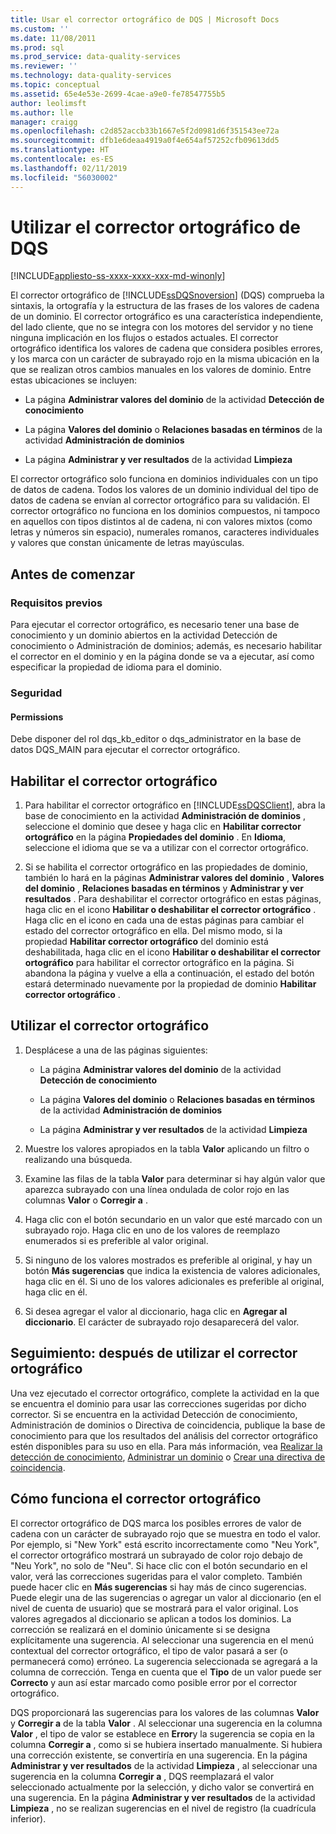 ```yaml
---
title: Usar el corrector ortográfico de DQS | Microsoft Docs
ms.custom: ''
ms.date: 11/08/2011
ms.prod: sql
ms.prod_service: data-quality-services
ms.reviewer: ''
ms.technology: data-quality-services
ms.topic: conceptual
ms.assetid: 65e4e53e-2699-4cae-a9e0-fe78547755b5
author: leolimsft
ms.author: lle
manager: craigg
ms.openlocfilehash: c2d852accb33b1667e5f2d0981d6f351543ee72a
ms.sourcegitcommit: dfb1e6deaa4919a0f4e654af57252cfb09613dd5
ms.translationtype: HT
ms.contentlocale: es-ES
ms.lasthandoff: 02/11/2019
ms.locfileid: "56030002"
---
```

# <a name="use-the-dqs-speller"></a>Utilizar el corrector ortográfico de DQS

[!INCLUDE[appliesto-ss-xxxx-xxxx-xxx-md-winonly](../includes/appliesto-ss-xxxx-xxxx-xxx-md-winonly.md)]

  El corrector ortográfico de [!INCLUDE[ssDQSnoversion](../includes/ssdqsnoversion-md.md)] (DQS) comprueba la sintaxis, la ortografía y la estructura de las frases de los valores de cadena de un dominio. El corrector ortográfico es una característica independiente, del lado cliente, que no se integra con los motores del servidor y no tiene ninguna implicación en los flujos o estados actuales. El corrector ortográfico identifica los valores de cadena que considera posibles errores, y los marca con un carácter de subrayado rojo en la misma ubicación en la que se realizan otros cambios manuales en los valores de dominio. Entre estas ubicaciones se incluyen:  
  
-   La página **Administrar valores del dominio** de la actividad **Detección de conocimiento**  
  
-   La página **Valores del dominio** o **Relaciones basadas en términos** de la actividad **Administración de dominios**  
  
-   La página **Administrar y ver resultados** de la actividad **Limpieza**  
  
 El corrector ortográfico solo funciona en dominios individuales con un tipo de datos de cadena. Todos los valores de un dominio individual del tipo de datos de cadena se envían al corrector ortográfico para su validación. El corrector ortográfico no funciona en los dominios compuestos, ni tampoco en aquellos con tipos distintos al de cadena, ni con valores mixtos (como letras y números sin espacio), numerales romanos, caracteres individuales y valores que constan únicamente de letras mayúsculas.  
  
##  <a name="BeforeYouBegin"></a> Antes de comenzar  
  
###  <a name="Prerequisites"></a> Requisitos previos  
 Para ejecutar el corrector ortográfico, es necesario tener una base de conocimiento y un dominio abiertos en la actividad Detección de conocimiento o Administración de dominios; además, es necesario habilitar el corrector en el dominio y en la página donde se va a ejecutar, así como especificar la propiedad de idioma para el dominio.  
  
###  <a name="Security"></a> Seguridad  
  
####  <a name="Permissions"></a> Permissions  
 Debe disponer del rol dqs_kb_editor o dqs_administrator en la base de datos DQS_MAIN para ejecutar el corrector ortográfico.  
  
##  <a name="Enable"></a> Habilitar el corrector ortográfico  
  
1.  Para habilitar el corrector ortográfico en [!INCLUDE[ssDQSClient](../includes/ssdqsclient-md.md)], abra la base de conocimiento en la actividad **Administración de dominios** , seleccione el dominio que desee y haga clic en **Habilitar corrector ortográfico** en la página **Propiedades del dominio** . En **Idioma**, seleccione el idioma que se va a utilizar con el corrector ortográfico.  
  
2.  Si se habilita el corrector ortográfico en las propiedades de dominio, también lo hará en la páginas **Administrar valores del dominio** , **Valores del dominio** , **Relaciones basadas en términos** y **Administrar y ver resultados** . Para deshabilitar el corrector ortográfico en estas páginas, haga clic en el icono **Habilitar o deshabilitar el corrector ortográfico** . Haga clic en el icono en cada una de estas páginas para cambiar el estado del corrector ortográfico en ella. Del mismo modo, si la propiedad **Habilitar corrector ortográfico** del dominio está deshabilitada, haga clic en el icono **Habilitar o deshabilitar el corrector ortográfico** para habilitar el corrector ortográfico en la página. Si abandona la página y vuelve a ella a continuación, el estado del botón estará determinado nuevamente por la propiedad de dominio **Habilitar corrector ortográfico** .  
  
##  <a name="Use"></a> Utilizar el corrector ortográfico  
  
1.  Desplácese a una de las páginas siguientes:  
  
    -   La página **Administrar valores del dominio** de la actividad **Detección de conocimiento**  
  
    -   La página **Valores del dominio** o **Relaciones basadas en términos** de la actividad **Administración de dominios**  
  
    -   La página **Administrar y ver resultados** de la actividad **Limpieza**  
  
2.  Muestre los valores apropiados en la tabla **Valor** aplicando un filtro o realizando una búsqueda.  
  
3.  Examine las filas de la tabla **Valor** para determinar si hay algún valor que aparezca subrayado con una línea ondulada de color rojo en las columnas **Valor** o **Corregir a** .  
  
4.  Haga clic con el botón secundario en un valor que esté marcado con un subrayado rojo. Haga clic en uno de los valores de reemplazo enumerados si es preferible al valor original.  
  
5.  Si ninguno de los valores mostrados es preferible al original, y hay un botón **Más sugerencias** que indica la existencia de valores adicionales, haga clic en él. Si uno de los valores adicionales es preferible al original, haga clic en él.  
  
6.  Si desea agregar el valor al diccionario, haga clic en **Agregar al diccionario**. El carácter de subrayado rojo desaparecerá del valor.  
  
##  <a name="FollowUp"></a> Seguimiento: después de utilizar el corrector ortográfico  
 Una vez ejecutado el corrector ortográfico, complete la actividad en la que se encuentra el dominio para usar las correcciones sugeridas por dicho corrector. Si se encuentra en la actividad Detección de conocimiento, Administración de dominios o Directiva de coincidencia, publique la base de conocimiento para que los resultados del análisis del corrector ortográfico estén disponibles para su uso en ella. Para más información, vea [Realizar la detección de conocimiento](../data-quality-services/perform-knowledge-discovery.md), [Administrar un dominio](../data-quality-services/managing-a-domain.md) o [Crear una directiva de coincidencia](../data-quality-services/create-a-matching-policy.md).  
  
##  <a name="How"></a> Cómo funciona el corrector ortográfico  
 El corrector ortográfico de DQS marca los posibles errores de valor de cadena con un carácter de subrayado rojo que se muestra en todo el valor. Por ejemplo, si "New York" está escrito incorrectamente como "Neu York", el corrector ortográfico mostrará un subrayado de color rojo debajo de "Neu York", no solo de "Neu". Si hace clic con el botón secundario en el valor, verá las correcciones sugeridas para el valor completo. También puede hacer clic en **Más sugerencias** si hay más de cinco sugerencias. Puede elegir una de las sugerencias o agregar un valor al diccionario (en el nivel de cuenta de usuario) que se mostrará para el valor original. Los valores agregados al diccionario se aplican a todos los dominios. La corrección se realizará en el dominio únicamente si se designa explícitamente una sugerencia. Al seleccionar una sugerencia en el menú contextual del corrector ortográfico, el tipo de valor pasará a ser (o permanecerá como) erróneo. La sugerencia seleccionada se agregará a la columna de corrección. Tenga en cuenta que el **Tipo** de un valor puede ser **Correcto** y aun así estar marcado como posible error por el corrector ortográfico.  
  
 DQS proporcionará las sugerencias para los valores de las columnas **Valor** y **Corregir a** de la tabla **Valor** . Al seleccionar una sugerencia en la columna **Valor** , el tipo de valor se establece en **Error**y la sugerencia se copia en la columna **Corregir a** , como si se hubiera insertado manualmente. Si hubiera una corrección existente, se convertiría en una sugerencia. En la página **Administrar y ver resultados** de la actividad **Limpieza** , al seleccionar una sugerencia en la columna **Corregir a** , DQS reemplazará el valor seleccionado actualmente por la selección, y dicho valor se convertirá en una sugerencia. En la página **Administrar y ver resultados** de la actividad **Limpieza** , no se realizan sugerencias en el nivel de registro (la cuadrícula inferior).  
  
  
